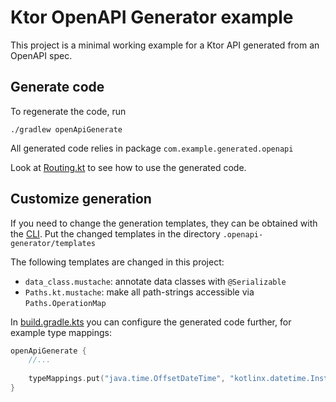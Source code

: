 # Ktor OpenAPI Generator example

This project is a minimal working example for a Ktor API generated from an OpenAPI spec.

## Generate code

To regenerate the code, run

```shell
./gradlew openApiGenerate
```

All generated code relies in package `com.example.generated.openapi`

Look at [Routing.kt](src/main/kotlin/com/example/plugins/Routing.kt) to see how to use the generated code.

## Customize generation

If you need to change the generation templates, they can be obtained with the [CLI](https://openapi-generator.tech/docs/templating).
Put the changed templates in the directory `.openapi-generator/templates`

The following templates are changed in this project:

- `data_class.mustache`: annotate data classes with `@Serializable`
- `Paths.kt.mustache`: make all path-strings accessible via `Paths.OperationMap`


In [build.gradle.kts](build.gradle.kts) you can configure the generated code further, for example type mappings:

```kotlin
openApiGenerate {
    //...
    
    typeMappings.put("java.time.OffsetDateTime", "kotlinx.datetime.Instant")
}
```